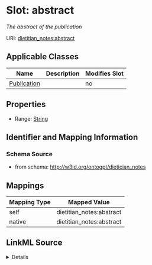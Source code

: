 

# Slot: abstract


_The abstract of the publication_



URI: [dietitian_notes:abstract](dietitian_notes:abstract)



<!-- no inheritance hierarchy -->





## Applicable Classes

| Name | Description | Modifies Slot |
| --- | --- | --- |
| [Publication](Publication.md) |  |  no  |







## Properties

* Range: [String](String.md)





## Identifier and Mapping Information







### Schema Source


* from schema: http://w3id.org/ontogpt/dietician_notes




## Mappings

| Mapping Type | Mapped Value |
| ---  | ---  |
| self | dietitian_notes:abstract |
| native | dietitian_notes:abstract |




## LinkML Source

<details>
```yaml
name: abstract
description: The abstract of the publication
from_schema: http://w3id.org/ontogpt/dietician_notes
rank: 1000
alias: abstract
owner: Publication
domain_of:
- Publication
range: string

```
</details>